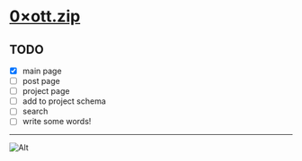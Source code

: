 # [0×ott.zip](https://0xott.zip "link to the website")

## TODO

- [x] main page
- [ ] post page
- [ ] project page
- [ ] add to project schema
- [ ] search
- [ ] write some words!

---

![Alt](https://repobeats.axiom.co/api/embed/edd4bbe99bb5d146eeafa4dc35dce9d74535cd7f.svg "Repobeats analytics image")
